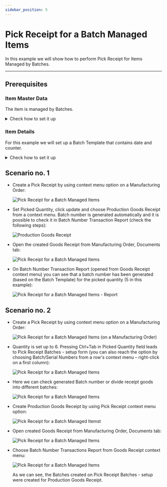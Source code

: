 ```yaml
---
sidebar_position: 5
---
```


# Pick Receipt for a Batch Managed Items

In this example we will show how to perform Pick Receipt for Items Managed by Batches.

---

## Prerequisites

### Item Master Data

The item is managed by Batches.

<details>
    <summary>Check how to set it up</summary>
    <div>
        <p>Path: Inventory > Item Master Data</p>
        ![Pick Receipt for a Batch Managed Items](./media/pick-receipt-for-a-batch-managed-items/item-master-data.png)
    </div>
</details>

### Item Details

For this example we will set up a Batch Template that contains date and counter.

<details>
    <summary>Check how to set it up</summary>
    <div>
        <p>Path: Inventory > Item Details</p>
        ![Pick Receipt for a Batch Managed Items](./media/pick-receipt-for-a-batch-managed-items/item-details.png)
    </div>
</details>

## Scenario no. 1

- Create a Pick Receipt by using context menu option on a Manufacturing Order:

    ![Pick Receipt for a Batch Managed Items](./media/pick-receipt-for-a-batch-managed-items/receipt-from-production.png)

- Set Picked Quantity, click update and choose Production Goods Receipt from a context menu. Batch number is generated automatically and it is possible to check it in Batch Number Transaction Report (check the following steps):

    ![Production Goods Receipt](./media/pick-receipt-for-a-batch-managed-items/production-goods-receipt.png)

- Open the created Goods Receipt from Manufacturing Order, Documents tab:

    ![Pick Receipt for a Batch Managed Items](./media/pick-receipt-for-a-batch-managed-items/open-goods-receipt.png)

- On Batch Number Transaction Report (opened from Goods Receipt context menu) you can see that a batch number has been generated (based on the Batch Template) for the picked quantity (5 in this example):

    ![Pick Receipt for a Batch Managed Items - Report](./media/pick-receipt-for-a-batch-managed-items/open-batch-number-transactions-report.png)

## Scenario no. 2

- Create a Pick Receipt by using context menu option on a Manufacturing Order:

    ![Pick Receipt for a Batch Managed Items (on a Manufacturing Order)](./media/pick-receipt-for-a-batch-managed-items/receipt-from-production-01.png)

- Quantity is set up to 6. Pressing Ctrl+Tab in Picked Quantity field leads to Pick Receipt Batches - setup form (you can also reach the option by choosing Batch/Serial Numbers from a row's context menu – right-click on a first column):

    ![Pick Receipt for a Batch Managed Items](./media/pick-receipt-for-a-batch-managed-items/ctrl-tab.png)

- Here we can check generated Batch number or divide receipt goods into different batches:

    ![Pick Receipt for a Batch Managed Items](./media/pick-receipt-for-a-batch-managed-items/pick-receipt-batches-quantity-divided.png)

- Create Production Goods Receipt by using Pick Receipt context menu option:

    ![Pick Receipt for a Batch Managed Itemst](./media/pick-receipt-for-a-batch-managed-items/scenario2-productiongoodsreceipt.png)

- Open created Goods Receipt from Manufacturing Order, Documents tab:

    ![Pick Receipt for a Batch Managed Items](./media/pick-receipt-for-a-batch-managed-items/scenario2-goodsreceipt.png)

- Choose Batch Number Transactions Report from Goods Receipt context menu:

    ![Pick Receipt for a Batch Managed Items](./media/pick-receipt-for-a-batch-managed-items/batch-number-transactions-report-two-batches.png)

    As we can see, the Batches created on Pick Receipt Batches - setup were created for Production Goods Receipt.
